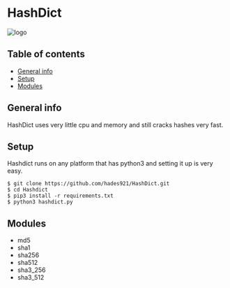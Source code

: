 # HashDict

[logo]: https://i.imgur.com/ChhVXxh.png "Logo HashDict"
![logo]

## Table of contents
* [General info](#general-info)
* [Setup](#setup)
* [Modules](#Modules)

## General info
HashDict uses very little cpu and memory and still cracks hashes very fast.

## Setup

Hashdict runs on any platform that has python3 and setting it up is very easy.

```
$ git clone https://github.com/hades921/HashDict.git
$ cd Hashdict
$ pip3 install -r requirements.txt
$ python3 hashdict.py
```
	
## Modules
* md5
* sha1
* sha256
* sha512
* sha3_256
* sha3_512
